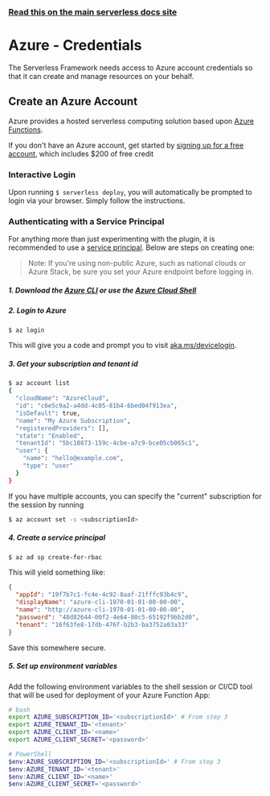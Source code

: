 <!--
title: Serverless Framework - Azure Functions Guide - Credentials
menuText: Credentials
menuOrder: 3
description: How to set up the Serverless Framework with your Azure Functions credentials
layout: Doc
-->

<!-- DOCS-SITE-LINK:START automatically generated  -->

### [Read this on the main serverless docs site](https://www.serverless.com/framework/docs/providers/azure/guide/credentials)

<!-- DOCS-SITE-LINK:END -->

# Azure - Credentials

The Serverless Framework needs access to Azure account credentials so that it can create and manage resources on your behalf.

## Create an Azure Account

Azure provides a hosted serverless computing solution based upon [Azure Functions](https://azure.microsoft.com/en-us/services/functions/).

If you don't have an Azure account, get started by [signing up for a free account](https://azure.microsoft.com/en-us/free/), which includes \$200 of free credit

### Interactive Login

Upon running `$ serverless deploy`, you will automatically be prompted to login via your browser. Simply follow the instructions.

### Authenticating with a Service Principal

For anything more than just experimenting with the plugin, it is recommended to use a [service principal](https://docs.microsoft.com/en-us/azure/active-directory/develop/app-objects-and-service-principals). Below are steps on creating one:

> Note: If you're using non-public Azure, such as national clouds or Azure Stack, be sure you set your Azure endpoint before logging in.

##### 1. Download the [Azure CLI](https://docs.microsoft.com/en-us/cli/azure/install-azure-cli) or use the [Azure Cloud Shell](https://docs.microsoft.com/en-us/azure/cloud-shell/overview)

##### 2. Login to Azure

```sh
$ az login
```

This will give you a code and prompt you to visit [aka.ms/devicelogin](https://aka.ms/devicelogin).

##### 3. Get your subscription and tenant id

```sh
$ az account list
{
  "cloudName": "AzureCloud",
  "id": "c6e5c9a2-a4dd-4c05-81b4-6bed04f913ea",
  "isDefault": true,
  "name": "My Azure Subscription",
  "registeredProviders": [],
  "state": "Enabled",
  "tenantId": "5bc10873-159c-4cbe-a7c9-bce05cb065c1",
  "user": {
    "name": "hello@example.com",
    "type": "user"
  }
}
```

If you have multiple accounts, you can specify the "current" subscription for the session by running

```sh
$ az account set -s <subscriptionId>
```

##### 4. Create a service principal

```sh
$ az ad sp create-for-rbac
```

This will yield something like:

```json
{
  "appId": "19f7b7c1-fc4e-4c92-8aaf-21fffc93b4c9",
  "displayName": "azure-cli-1970-01-01-00-00-00",
  "name": "http://azure-cli-1970-01-01-00-00-00",
  "password": "48d82644-00f2-4e64-80c5-65192f9bb2d0",
  "tenant": "16f63fe8-17db-476f-b2b3-ba3752a03a33"
}
```

Save this somewhere secure.

##### 5. Set up environment variables

Add the following environment variables to the shell session or CI/CD tool that will be used for deployment of your Azure Function App:

```sh
# bash
export AZURE_SUBSCRIPTION_ID='<subscriptionId>' # From step 3
export AZURE_TENANT_ID='<tenant>'
export AZURE_CLIENT_ID='<name>'
export AZURE_CLIENT_SECRET='<password>'
```

```powershell
# PowerShell
$env:AZURE_SUBSCRIPTION_ID='<subscriptionId>' # From step 3
$env:AZURE_TENANT_ID='<tenant>'
$env:AZURE_CLIENT_ID='<name>'
$env:AZURE_CLIENT_SECRET='<password>'
```
